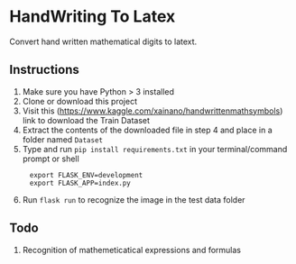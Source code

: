 # HandWriting To Latex

Convert hand written mathematical digits to latext.

## Instructions

1. Make sure you have Python > 3 installed
2. Clone or download this project
3. Visit this (https://www.kaggle.com/xainano/handwrittenmathsymbols) link to download the Train Dataset
4. Extract the contents of the downloaded file in step 4 and place in a folder named ``Dataset``
5. Type and run ``pip install requirements.txt`` in your terminal/command prompt or shell

```
     export FLASK_ENV=development
     export FLASK_APP=index.py  
```
6. Run ``flask run`` to recognize the image in the test data folder

## Todo

1. Recognition of mathemeticatical expressions and formulas